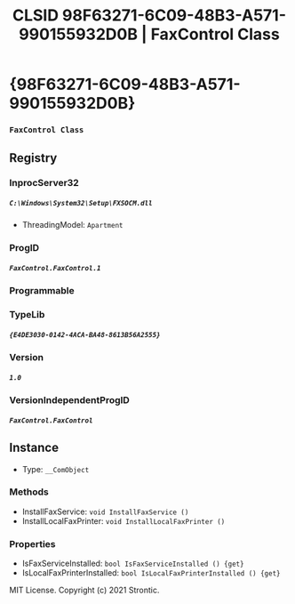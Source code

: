 ﻿---
title: "CLSID 98F63271-6C09-48B3-A571-990155932D0B | FaxControl Class"
excerpt: What is COM-Object CLSID 98F63271-6C09-48B3-A571-990155932D0B?
---

# {98F63271-6C09-48B3-A571-990155932D0B}

### `FaxControl Class`

## Registry


### InprocServer32

##### `C:\Windows\System32\Setup\FXSOCM.dll`
* ThreadingModel: `Apartment`

### ProgID

##### `FaxControl.FaxControl.1`

### Programmable


### TypeLib

##### `{E4DE3030-0142-4ACA-BA48-8613B56A2555}`

### Version

##### `1.0`

### VersionIndependentProgID

##### `FaxControl.FaxControl`

## Instance

* Type: `__ComObject`

### Methods

* InstallFaxService: `void InstallFaxService ()`
* InstallLocalFaxPrinter: `void InstallLocalFaxPrinter ()`

### Properties

* IsFaxServiceInstalled: `bool IsFaxServiceInstalled () {get} `
* IsLocalFaxPrinterInstalled: `bool IsLocalFaxPrinterInstalled () {get} `

MIT License. Copyright (c) 2021 Strontic.


